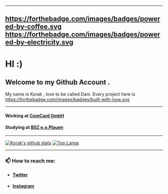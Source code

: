 <!--
**Korak-997/Korak-997** is a ✨ _special_ ✨ repository because its `README.md` (this file) appears on your GitHub profile.

Here are some ideas to get you started:

- 🔭 I’m currently working on ...
- 🌱 I’m currently learning ...
- 👯 I’m looking to collaborate on ...
- 🤔 I’m looking for help with ...
- 💬 Ask me about ...
- 📫 How to reach me: ...
- 😄 Pronouns: ...
- ⚡ Fun fact: ...
-->

------------------------
https://forthebadge.com/images/badges/powered-by-coffee.svg  https://forthebadge.com/images/badges/powered-by-electricity.svg 
-------------------------
# HI :)

## Welcome to my Github Account . 

My name is Korak , love to be called Dani.
Every project here is https://forthebadge.com/images/badges/built-with-love.svg

--------------------------------------------
#### Working at [ComCard GmbH](https://www.comcard.de/)
#### Studying at [BSZ e.o.Plauen](http://www.bsz-eoplauen.de/3/aktuell/start_news.php)

------------------------

[![Korak's github stats](https://github-readme-stats.vercel.app/api?username=Korak-997&count_private=true&show_icons=true&theme=darcula)](https://github.com/anuraghazra/github-readme-stats)
[![Top Langs](https://github-readme-stats.vercel.app/api/top-langs/?username=Korak-997&show_icons=true&theme=darcula)](https://github.com/anuraghazra/github-readme-stats)


--------------------------------------------------------
### 📫 How to reach me:


* #### [Twitter](https://twitter.com/Dani60579343)
* #### [Instagram](https://www.instagram.com/danikorak997/?r=nametag)





 
